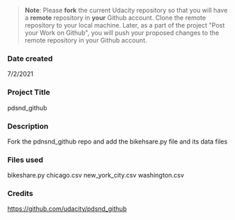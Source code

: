 >**Note**: Please **fork** the current Udacity repository so that you will have a **remote** repository in **your** Github account. Clone the remote repository to your local machine. Later, as a part of the project "Post your Work on Github", you will push your proposed changes to the remote repository in your Github account.

### Date created
7/2/2021

### Project Title
pdsnd_github

### Description
Fork the pdnsnd_github repo and add the bikehsare.py file and its data files

### Files used
bikeshare.py
chicago.csv
new_york_city.csv
washington.csv

### Credits
https://github.com/udacity/pdsnd_github

